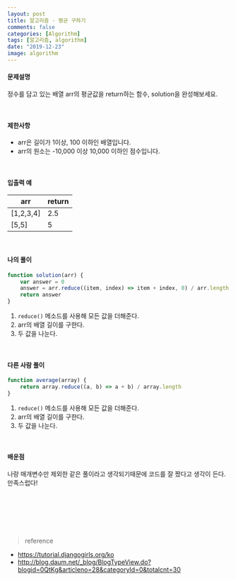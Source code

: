 ```yaml
---
layout: post
title: 알고리즘 - 평균 구하기
comments: false
categories: [Algorithm]
tags: [알고리즘, algorithm]
date: "2019-12-23"
image: algorithm
---
```


#### 문제설명

정수를 담고 있는 배열 arr의 평균값을 return하는 함수, solution을 완성해보세요.

<br>

#### 제한사항

-   arr은 길이가 1이상, 100 이하인 배열입니다.
-   arr의 원소는 -10,000 이상 10,000 이하인 점수입니다.

<br>

#### 입출력 예

| arr       | return |
| --------- | ------ |
| [1,2,3,4] | 2.5    |
| [5,5]     | 5      |

<br>

#### **나의 풀이**

```javascript
function solution(arr) {
    var answer = 0
    answer = arr.reduce((item, index) => item + index, 0) / arr.length
    return answer
}
```

1. `reduce()` 메소드를 사용해 모든 값을 더해준다.
2. arr의 배열 길이를 구한다.
3. 두 값을 나눈다.

<br>

#### **다른 사람 풀이**

```javascript
function average(array) {
    return array.reduce((a, b) => a + b) / array.length
}
```

1. `reduce()` 메소드를 사용해 모든 값을 더해준다.
2. arr의 배열 길이를 구한다.
3. 두 값을 나눈다.

<br>

#### **배운점**

나랑 매개변수만 제외한 같은 풀이라고 생각되기때문에 코드를 잘 짰다고 생각이 든다.  
만족스럽다!

<br><br><br><br><br>

> <subtitle>reference</subtitle>

-   https://tutorial.djangogirls.org/ko
-   http://blog.daum.net/_blog/BlogTypeView.do?blogid=0QtKg&articleno=28&categoryId=0&totalcnt=30

<br><br><br><br><br>
